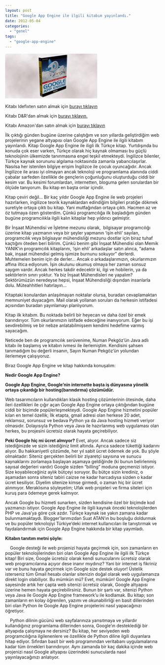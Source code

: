 ```yaml
---
layout: post
title: "Google App Engine ile ilgili kitabım yayınlandı."
date: 2012-05-04
categories: 
  - "genel"
tags: 
  - "google-app-engine"
---
```


[![image](/images/dad40-google_app_suat_atan.jpg)](https://suatatan.wordpress.com/wp-content/uploads/2012/05/dad40-google_app_suat_atan.jpg)

Kitabı Idefixten satın almak için [burayı tıklayın](http://www.idefix.com/kitap/google-app-engine-suat-atan/tanim.asp?sid=U8ZY2WW6L40VU9EM0U7H)

Kitabı D&R'dan almak için [burayı tıklayın.](http://www.dr.com.tr/kitap/google-app-engine/suat-atan/egitim-basvuru/bilgisayar/urunno=0000000396065)

Kitabı Amazon'dan satın almak için [burayı tıklayın](http://www.amazon.com/Google-App-Engine-Suat-Atan/dp/6054205811)

İlk çıktığı günden bugüne üzerine çalıştığım ve son yıllarda geliştirdiğim web projelerinin yegane altyapısı olan Google App Engine ile ilgili kitabım yayınlandı. Kitap Google App Engine ile iligli ilk Türkçe kitap. Yurtdışında bu konuda çok eser varken, Türkçe olarak hiç kaynak olmaması bu güçlü teknolojinin ülkemizde tanınmasına engel teşkil etmekteydi. İngilizce bilenler, Türkçe kaynak sorununu algılama noktasında zamanla yabancılaşırlar.  Nasılsa her istenilen bilgiye erişim İngilizce ile çocuk oyuncağıdır. Ancak İngilizce ile arası iyi olmayan ancak teknoloji ve programlama alanında ciddi çabalar sarfeden özellikle de gençlerin çoğunluğunu oluşturduğu ciddi bir kesim var. Bu kesimi forumlardan, internetten, bloguma gelen sorulardan bir ölçüde tanıyorum. Bu kitap en başta onlar içindir.

Kitap çeviri değil… Bir kaç yıldır Google App Engine ile web projeleri hazırlarken, ingilizce teorik kaynaklardan edindiğim bilgileri pratiğe dökmek suretiyle ortaya çıktı bu kitap. Yani mutfağından ortaya çıktı. Hacmen az ve öz tutmaya özen gösterdim. Çünkü programcılığa ilk başladığım günden bugüne programcılıkla ilgili kalın kitaplar hep yıldırıcı gelmiştir.

Bir İnşaat Mühendisi ve İşletme mezunu olarak,  bilgisayar programcılığı üzerine kitap yazmanın veya bir şeyler yapmanın ‘işin ehli’ sayılan, programcılık veya bilgisayar mühendisliği mezunu dostlar için biraz tuhaf kaçtığını öteden beri bilirim. Çünkü benim gibi İnşaat Mühendisi olan Memik YANIK’ın programcılık kitaplarını, ‘işin ehli’ arkadaşlar satın alınca, “adama bak, inşaat mühendisi gelmiş işimize burnunu sokuyor” derlerdi.  Muhtemelen benim için de derler… Ancak o arkadaşlarımızın, okurlarımızın affına iltica ediyorum. İşin okulunu okumuş olmaya her zaman sonsuz saygım vardır. Ancak herkes takdir edecektir ki, ilgi ve hobilerin, ya da sektörlerin sınırı yoktur. Ya biz İnşaat Mühendisleri ne yapalım? Sektörümüzün neredeyse hepsi, İnşaat Mühendisliği dışından insanlarla dolu. Müteahhitleri hatırlayın…

Kitaptaki konulardan anlaşılmayan noktalar olursa, buradan cevaplamaktan memnuniyet duyacağım. Mail olarak yollanan soruları da herkesin istifadesi açısından buradan yayınlamayı planlıyorum. 

Kitap ilk kitabım. Bu noktada belirli bir heyecan ve daha özel bir emek barındırıyor. Tüm okurlarımızın istifade edeceğine inanıyorum. Eğer bu işi sevdirebilmiş ve bir nebze anlatabilmişsem kendimi hedefime varmış sayacağım.

Neticede ben de programcılık serüvenime, Numan Pekgöz’ün Java adlı kitabı ile başlamış ve kitabın ivmesi ile ilerlemiştim. Kendisini şahsen tanımadığım bu değerli insanın, Sayın Numan Pekgöz’ün yolundan ilerlemeye çalışıyoruz.

Biraz Google App Engine ve kitap hakkında konuşalım:

**Nedir Google App Engine?**

**Google App Engine, Google’nin internette başta iş dünyasına yönelik ortaya çıkardığı bir hosting(barındırma) çözümüdür.**  
  
Web tasarımcıların kullandıkları klasik hosting çözümlerinin ötesinde, daha ileri özellikleri ile çığır açan Google App Engine ortaya çıktığından bugüne ciddi bir biçimde popülerleşmekteydi. Google App Engine hizmetini popüler kılan en temel özellik; İlk etapta, gmail adresi olan herkese 20 adet, reklamsız, sorunsuz ve bedava Python ya da Java hosting hizmeti veriyor olmasıdır. Dolayısıyla Python veya Java ile hazırlanmış web uygulaması olan herkes, bu projesini ücretsiz olarak hayata geçirebiliyor.  
  
**Peki Google hiç mi ücret almıyor?** Evet, alıyor. Ancak sadece siz istediğinizde ve sizin istediğiniz limit altında. Ayrıca sadece tükettiği kadarını alıyor. Bu hakkaniyetli çözümde, her yıl sabit ücret ödemek de yok. Bu şöyle olmaktadır: Siteniz gerçekten belirli bir ziyaretçi sayısına ve sunucu kaynaklarını zorlamaya başlayan aşamaya geldiğinde (ki bunun belirlenmiş sayısal değerleri vardır) Google sizden “billing” moduna geçmenizi istiyor. Size koyabileceğiniz aylık bütçeyi soruyor. Bu bütçe sizin krediniz, o aşamadan sonra siteniz tabiri caizse ne kadar harcadıysa sizden o kadar ücret kesiliyor. Diyelim sitenize kimse girmedi, o zaman hiç bir ücret alınmıyor. Meraklısına söyleyelim; Ufak web projeleri ve firma siteleri için kuruş para ödemeye gerek kalmıyor.  
  
Ancak Google bu hizmeti sunarken, sizden kendisine özel bir biçimde kod yazmanızı istiyor. Google App Engine ile ilgili kaynak önceki teknolojilerden PHP ve Java’ya göre çok azdır. Türkçe kaynak ise yakın zamana kadar bulunmamaktaydı. Blogger’larımızdan Suat ATAN’ın bu boşluğu doldurmak ve bu popüler teknolojiyi Türkiye’deki internet kullanıcıları ile tanıştırmak ve faydalandırmak için Google App Engine hakkında bir kitap yayımladı.  
  
**Kitabın tanıtım metni şöyle:**  
  
    Google desteği ile web projenizi hayata geçirmek için, son zamanların en popüler teknolojilerinden biri olan Google App Engine ile ilgili ilk Türkçe kitap! Biri size, Google ücretsiz olarak kendi sunucularını ücretsiz olarak web programcılarına açıyor dese inanır mıydınız? Yani bir internet iş fikriniz var ve bunu hayata geçirmek için Google size destek oluyor! Üstelik isterseniz tüm Gmail hesabı olanlar sitenizin doğal olarak web uygulamanıza direkt login olabiliyor. Bu mümkün mü? Evet, mümkün! Google App Engine sayesinde artık her çapta web sitenizi ücretsiz olarak, Google altyapısı üzerine hemen hayata geçirebilirsiniz. Bunun bir şartı var, sitenizi Python veya Java ile Google App Engine framework’u ile kodlamak. Bu kitap; son zamanların en kolay öğrenilen, yazımı ve okunabilirliği en basit dillerinden biri olan Python ile Google App Engine projelerini nasıl yapacağınızı öğretiyor.  
  
    Python dilinin gücünü web sayfalarınıza yansıtmaya ve yıllardır kullandığınız programlama dillerinden sonra, Google’ın desteklediği bir altyapıda çalışmaya ne dersiniz? Bu kitap, her seviyeden web programcılığına ilgilenenlere ve özellikle de Python diline ilgili duyanlara hitap ediyor. Sıfırdan basit bir web programından veritabanı uygulamalarına kadar tüm örnekleri barındırıyor. Aynı zamanda bir kaç dakika içinde web projenizi nasıl Google altyapısı üzerindeki sunucularda nasıl yayınlayacağınızı anlatıyor.
